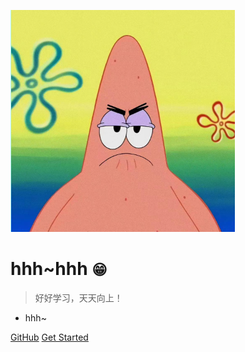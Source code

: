 <!-- _coverpage.md -->

![logo](logo.jpg)

# hhh~hhh <small>😁</small>

> 好好学习，天天向上！

- hhh~


[GitHub](https://github.com/docsifyjs/docsify/)
[Get Started](README.md)